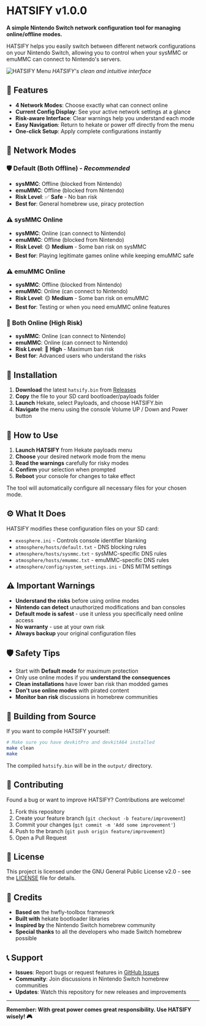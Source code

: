 # HATSIFY v1.0.0

**A simple Nintendo Switch network configuration tool for managing online/offline modes.**

HATSIFY helps you easily switch between different network configurations on your Nintendo Switch, allowing you to control when your sysMMC or emuMMC can connect to Nintendo's servers.

![HATSIFY Menu](screenshots/menu.jpg)
*HATSIFY's clean and intuitive interface*

## 🌟 Features

- **4 Network Modes**: Choose exactly what can connect online
- **Current Config Display**: See your active network settings at a glance  
- **Risk-aware Interface**: Clear warnings help you understand each mode
- **Easy Navigation**: Return to hekate or power off directly from the menu
- **One-click Setup**: Apply complete configurations instantly

## 📱 Network Modes

### 🛡️ **Default (Both Offline)** - *Recommended*
- **sysMMC**: Offline (blocked from Nintendo)
- **emuMMC**: Offline (blocked from Nintendo)
- **Risk Level**: ✅ **Safe** - No ban risk
- **Best for**: General homebrew use, piracy protection

### ⚠️ **sysMMC Online** 
- **sysMMC**: Online (can connect to Nintendo)
- **emuMMC**: Offline (blocked from Nintendo)  
- **Risk Level**: 🟡 **Medium** - Some ban risk on sysMMC
- **Best for**: Playing legitimate games online while keeping emuMMC safe

### ⚠️ **emuMMC Online**
- **sysMMC**: Offline (blocked from Nintendo)
- **emuMMC**: Online (can connect to Nintendo)
- **Risk Level**: 🟡 **Medium** - Some ban risk on emuMMC
- **Best for**: Testing or when you need emuMMC online features

### 🚨 **Both Online (High Risk)**
- **sysMMC**: Online (can connect to Nintendo)
- **emuMMC**: Online (can connect to Nintendo)
- **Risk Level**: 🔴 **High** - Maximum ban risk
- **Best for**: Advanced users who understand the risks

## 🚀 Installation

1. **Download** the latest `hatsify.bin` from [Releases](https://github.com/sthetix/HATSIFY/releases)
2. **Copy** the file to your SD card bootloader/payloads folder
3. **Launch** Hekate, select Payloads, and choose HATSIFY.bin
4. **Navigate** the menu using the console Volume UP / Down and Power button

## 📖 How to Use

1. **Launch HATSIFY** from Hekate payloads menu
2. **Choose** your desired network mode from the menu
3. **Read the warnings** carefully for risky modes
4. **Confirm** your selection when prompted
5. **Reboot** your console for changes to take effect

The tool will automatically configure all necessary files for your chosen mode.

## ⚙️ What It Does

HATSIFY modifies these configuration files on your SD card:
- `exosphere.ini` - Controls console identifier blanking
- `atmosphere/hosts/default.txt` - DNS blocking rules  
- `atmosphere/hosts/sysmmc.txt` - sysMMC-specific DNS rules
- `atmosphere/hosts/emummc.txt` - emuMMC-specific DNS rules
- `atmosphere/config/system_settings.ini` - DNS MITM settings

## ⚠️ Important Warnings

- **Understand the risks** before using online modes
- **Nintendo can detect** unauthorized modifications and ban consoles
- **Default mode is safest** - use it unless you specifically need online access
- **No warranty** - use at your own risk
- **Always backup** your original configuration files

## 🛡️ Safety Tips

- Start with **Default mode** for maximum protection
- Only use online modes if you **understand the consequences**
- **Clean installations** have lower ban risk than modded games
- **Don't use online modes** with pirated content
- **Monitor ban risk** discussions in homebrew communities

## 💾 Building from Source

If you want to compile HATSIFY yourself:

```bash
# Make sure you have devkitPro and devkitA64 installed
make clean
make
```

The compiled `hatsify.bin` will be in the `output/` directory.

## 🤝 Contributing

Found a bug or want to improve HATSIFY? Contributions are welcome!

1. Fork this repository
2. Create your feature branch (`git checkout -b feature/improvement`)
3. Commit your changes (`git commit -m 'Add some improvement'`)
4. Push to the branch (`git push origin feature/improvement`)
5. Open a Pull Request

## 📄 License

This project is licensed under the GNU General Public License v2.0 - see the [LICENSE](LICENSE) file for details.

## 🙏 Credits

- **Based on** the hwfly-toolbox framework
- **Built with** hekate bootloader libraries  
- **Inspired by** the Nintendo Switch homebrew community
- **Special thanks** to all the developers who made Switch homebrew possible

## 📞 Support

- **Issues**: Report bugs or request features in [GitHub Issues](https://github.com/sthetix/HATSIFY/issues)
- **Community**: Join discussions in Nintendo Switch homebrew communities
- **Updates**: Watch this repository for new releases and improvements

---

**Remember: With great power comes great responsibility. Use HATSIFY wisely! 🎮**